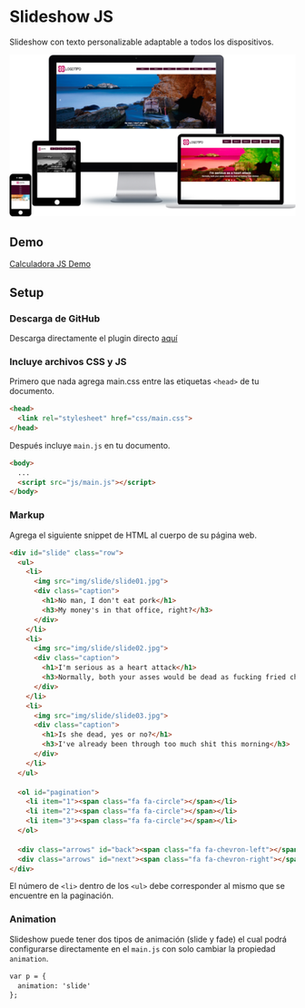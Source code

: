 # Slideshow JS
Slideshow con texto personalizable adaptable a todos los dispositivos.

![Slideshow Responsive](https://github.com/micazoyolli/slideshow/blob/master/img/screenshot.png)

## Demo
[Calculadora JS Demo](https://micazoyolli.github.io/slideshow/)

## Setup

### Descarga de GitHub

Descarga directamente el plugin directo [aquí](https://github.com/micazoyolli/slideshow/archive/master.zip)

### Incluye archivos CSS y JS

Primero que nada agrega main.css entre las etiquetas `<head>` de tu documento.

```html
<head>
  <link rel="stylesheet" href="css/main.css">
</head>
```

Después incluye `main.js` en tu documento.

```html
<body>
  ...
  <script src="js/main.js"></script>
</body>
```

### Markup

Agrega el siguiente snippet de HTML al cuerpo de su página web.

```html
<div id="slide" class="row">
  <ul>
    <li>
      <img src="img/slide/slide01.jpg">
      <div class="caption">
        <h1>No man, I don't eat pork</h1>
        <h3>My money's in that office, right?</h3>
      </div>
    </li>
    <li>
      <img src="img/slide/slide02.jpg">
      <div class="caption">
        <h1>I'm serious as a heart attack</h1>
        <h3>Normally, both your asses would be dead as fucking fried chicken</h3>
      </div>
    </li>
    <li>
      <img src="img/slide/slide03.jpg">
      <div class="caption">
        <h1>Is she dead, yes or no?</h1>
        <h3>I've already been through too much shit this morning</h3>
      </div>
    </li>
  </ul>

  <ol id="pagination">
    <li item="1"><span class="fa fa-circle"></span></li>
    <li item="2"><span class="fa fa-circle"></span></li>
    <li item="3"><span class="fa fa-circle"></span></li>
  </ol>

  <div class="arrows" id="back"><span class="fa fa-chevron-left"></span></div>
  <div class="arrows" id="next"><span class="fa fa-chevron-right"></span></div>
</div>
```

El número de `<li>` dentro de los `<ul>` debe corresponder al mismo que se encuentre en la paginación.

### Animation

Slideshow puede tener dos tipos de animación (slide y fade) el cual podrá configurarse directamente en el `main.js` con solo cambiar la propiedad `animation`.

```html
var p = {
  animation: 'slide'
};
```
